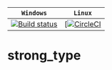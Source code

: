 | **`Windows`** | **`Linux`** |
|-------------|-------------|
[![Build status](https://ci.appveyor.com/api/projects/status/81er2p9hhjvjkoca/branch/master?svg=true)](https://ci.appveyor.com/project/rokoDev/strong-type/branch/master)|[[![CircleCI](https://circleci.com/gh/rokoDev/strong_type/tree/master.svg?style=svg)](https://circleci.com/gh/rokoDev/strong_type/tree/master)|

# strong_type